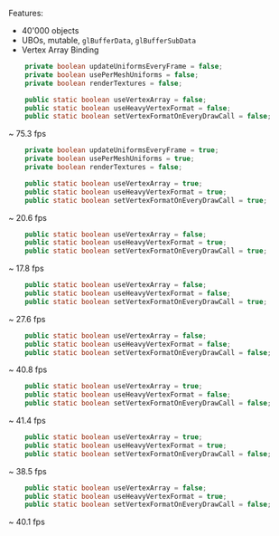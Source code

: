 Features:

- 40'000 objects
- UBOs, mutable, `glBufferData`, `glBufferSubData`
- Vertex Array Binding

```java
    private boolean updateUniformsEveryFrame = false;
    private boolean usePerMeshUniforms = false;
    private boolean renderTextures = false;

    public static boolean useVertexArray = false;
    public static boolean useHeavyVertexFormat = false;
    public static boolean setVertexFormatOnEveryDrawCall = false;
```

~ 75.3 fps

```java
    private boolean updateUniformsEveryFrame = true;
    private boolean usePerMeshUniforms = true;
    private boolean renderTextures = false;
```

```java
    public static boolean useVertexArray = true;
    public static boolean useHeavyVertexFormat = true;
    public static boolean setVertexFormatOnEveryDrawCall = true;
```

~ 20.6 fps

```java
    public static boolean useVertexArray = false;
    public static boolean useHeavyVertexFormat = true;
    public static boolean setVertexFormatOnEveryDrawCall = true;
```

~ 17.8 fps

```java
    public static boolean useVertexArray = false;
    public static boolean useHeavyVertexFormat = false;
    public static boolean setVertexFormatOnEveryDrawCall = true;
```

~ 27.6 fps

```java
    public static boolean useVertexArray = false;
    public static boolean useHeavyVertexFormat = false;
    public static boolean setVertexFormatOnEveryDrawCall = false;
```

~ 40.8 fps

```java
    public static boolean useVertexArray = true;
    public static boolean useHeavyVertexFormat = false;
    public static boolean setVertexFormatOnEveryDrawCall = false;
```

~ 41.4 fps

```java
    public static boolean useVertexArray = true;
    public static boolean useHeavyVertexFormat = true;
    public static boolean setVertexFormatOnEveryDrawCall = false;
```

~ 38.5 fps

```java
    public static boolean useVertexArray = false;
    public static boolean useHeavyVertexFormat = true;
    public static boolean setVertexFormatOnEveryDrawCall = false;
```

~ 40.1 fps
